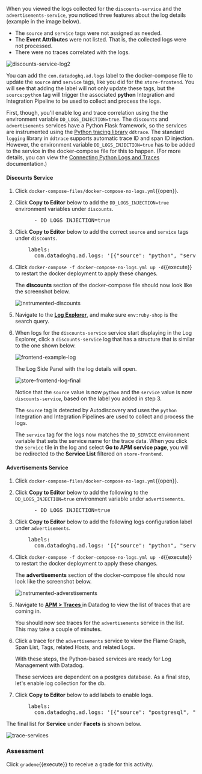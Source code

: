 When you viewed the logs collected for the `discounts-service` and the `advertisements-service`, you noticed three features about the log details (example in the image below).

- The `source` and `service` tags were not assigned as needed.
- The **Event Attributes** were not listed. That is, the collected logs were not processed.
- There were no traces correlated with the logs.

![discounts-service-log2](collectlogsapp/assets/discounts-service-log2.png)

You can add the `com.datadoghq.ad.logs` label to the docker-compose file to update the `source` and `service` tags, like you did for the `store-frontend`. You will see that adding the label will not only update these tags, but the `source:python` tag will trigger the associated **python** Integration and Integration Pipeline to be used to collect and process the logs.

First, though, you'll enable log and trace correlation using the the environment variable `DD_LOGS_INJECTION=true`. The `discounts` and `advertisements` services have a Python Flask framework, so the services are instrumented using the <a href="http://pypi.datadoghq.com/trace/docs/web_integrations.html#flask" target="_blank">Python tracing library</a> `ddtrace`. The standard `logging` library in `ddtrace` supports automatic trace ID and span ID injection. However, the environment variable `DD_LOGS_INJECTION=true` has to be added to the service in the docker-compose file for this to happen. (For more details, you can view the <a href="https://docs.datadoghq.com/tracing/connect_logs_and_traces/python/#automatically-inject-trace-and-span-ids" target="_blank">Connecting Python Logs and Traces</a> documentation.)


#### Discounts Service

1. Click `docker-compose-files/docker-compose-no-logs.yml`{{open}}. 

2. Click **Copy to Editor** below to add the `DD_LOGS_INJECTION=true` environment variables under `discounts`.

    <pre class="file" data-filename="docker-compose-no-logs.yml" data-target="insert" data-marker="# add discounts env variables">
         - DD_LOGS_INJECTION=true</pre> 

3. Click **Copy to Editor** below to add the correct `source` and `service` tags under `discounts`. 

    <pre class="file" data-filename="docker-compose-no-logs.yml" data-target="insert" data-marker="# add discounts log labels">
       labels:
         com.datadoghq.ad.logs: '[{"source": "python", "service": "discounts-service"}]'</pre>

4. Click `docker-compose -f docker-compose-no-logs.yml up -d`{{execute}} to restart the docker deployment to apply these changes. 

    The **discounts** section of the docker-compose file should now look like the screenshot below. <p> ![instrumented-discounts](collectlogsapp/assets/instrumented-discounts.png)

5. Navigate to the <a href="https://app.datadoghq.com/logs" target="_datadog">**Log Explorer**</a>, and make sure `env:ruby-shop` is the search query. 

6. When logs for the `discounts-service` service start displaying in the Log Explorer, click a `discounts-service` log that has a structure that is similar to the one shown below.

    ![frontend-example-log](collectlogsapp/assets/frontend-example-log.png)

    The Log Side Panel with the log details will open.
   
    ![store-frontend-log-final](collectlogsapp/assets/store-frontend-log-final.png)

    Notice that the `source` value is now `python` and the `service` value is now `discounts-service`, based on the label you added in step 3. 
    
    The `source` tag is detected by Autodiscovery and uses the `python` Integration and Integration Pipelines are used to collect and process the logs.

    The `service` tag for the logs now matches the `DD_SERVICE` environment variable that sets the service name for the trace data. When you click the `service` tile in the log and select **Go to APM service page**, you will be redirected to the **Service List** filtered on `store-frontend`.

#### Advertisements Service

1. Click `docker-compose-files/docker-compose-no-logs.yml`{{open}}. 

2. Click **Copy to Editor** below to add the following to the `DD_LOGS_INJECTION=true` environment variable under `advertisements`.

    <pre class="file" data-filename="docker-compose-no-logs.yml" data-target="insert" data-marker="# add ads env variables">
         - DD_LOGS_INJECTION=true</pre> 

3. Click **Copy to Editor** below to add the following logs configuration label under `advertisements`. 

    <pre class="file" data-filename="docker-compose-no-logs.yml" data-target="insert" data-marker="# add ads log labels">
       labels:
         com.datadoghq.ad.logs: '[{"source": "python", "service": "advertisements-service"}]'</pre>

5. Click `docker-compose -f docker-compose-no-logs.yml up -d`{{execute}} to restart the docker deployment to apply these changes. <p> The **advertisements** section of the docker-compose file should now look like the screenshot below. <p> ![instrumented-adverstisements](collectlogsapp/assets/instrumented-advertisements.png)

6. Navigate to <a href="https://app.datadoghq.com/apm/traces" target="_datadog">**APM > Traces** </a> in Datadog to view the list of traces that are coming in. <p> You should now see traces for the `advertisements` service in the list. This may take a couple of minutes.

7. Click a trace for the `advertisements` service to view the Flame Graph, Span List, Tags, related Hosts, and related Logs.

    With these steps, the Python-based services are ready for Log Management with Datadog. 
    
    These services are dependent on a postgres database. As a final step, let's enable log collection for the db.

8. Click **Copy to Editor** below to add labels to enable logs. 

    <pre class="file" data-filename="docker-compose-no-logs.yml" data-target="insert" data-marker="# add db log labels">
       labels:
         com.datadoghq.ad.logs: '[{"source": "postgresql", "service": "postgres"}]'</pre>



The final list for **Service** under **Facets** is shown below.

![trace-services](collectlogsapp/assets/trace-allservices.png)



### Assessment
Click `grademe`{{execute}} to receive a grade for this activity.